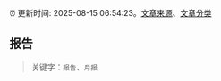 :alarm_clock: 更新时间: 2025-08-15 06:54:23。[文章来源](/README.md)、[文章分类](/TAGS.md)

## 报告


> 关键字：`报告`、`月报`



